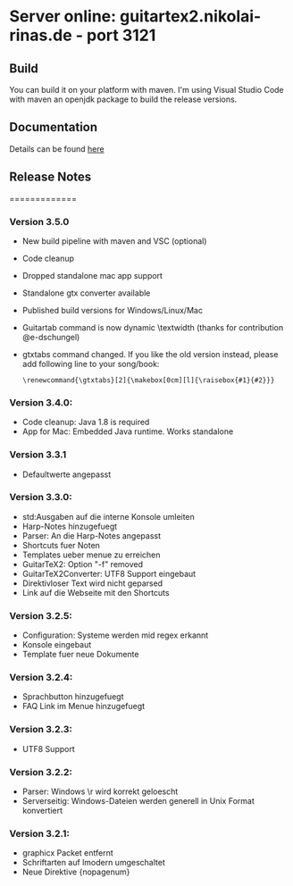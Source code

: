 # Server online: guitartex2.nikolai-rinas.de - port 3121

## Build
You can build it on your platform with maven. I'm using Visual Studio Code with maven an openjdk package to build the release versions.

## Documentation
Details can be found [here](https://guitartex2.nikolai-rinas.de/)


## Release Notes
=============

### Version 3.5.0
  * New build pipeline with maven and VSC (optional)
  * Code cleanup
  * Dropped standalone mac app support
  * Standalone gtx converter available
  * Published build versions for Windows/Linux/Mac
  * Guitartab command is now dynamic \textwidth (thanks for contribution @e-dschungel)
  * gtxtabs command changed. If you like the old version instead, please add following line to your song/book:

    ```\renewcommand{\gtxtabs}[2]{\makebox[0cm][l]{\raisebox{#1}{#2}}}```

### Version 3.4.0:
  * Code cleanup: Java 1.8 is required
  * App for Mac: Embedded Java runtime. Works standalone

### Version 3.3.1
  * Defaultwerte angepasst

### Version 3.3.0:
  * std:Ausgaben auf die interne Konsole umleiten
  * Harp-Notes hinzugefuegt
  * Parser: An die Harp-Notes angepasst
  * Shortcuts fuer Noten
  * Templates ueber menue zu erreichen
  * GuitarTeX2: Option "-f" removed  
  * GuitarTeX2Converter: UTF8 Support eingebaut
  * Direktivloser Text wird nicht geparsed
  * Link auf die Webseite mit den Shortcuts

### Version 3.2.5:
  * Configuration: Systeme werden mid regex erkannt
  * Konsole eingebaut
  * Template fuer neue Dokumente

### Version 3.2.4:
  * Sprachbutton hinzugefuegt
  * FAQ Link im Menue hinzugefuegt

### Version 3.2.3:
  * UTF8 Support

### Version 3.2.2:
  * Parser: Windows \r wird korrekt geloescht
  * Serverseitig: Windows-Dateien werden generell in Unix Format konvertiert  

### Version 3.2.1:
  * graphicx Packet entfernt
  * Schriftarten auf lmodern umgeschaltet
  * Neue Direktive {nopagenum}

